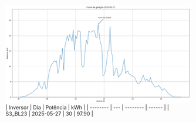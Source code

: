 ![My Image](27_05_2025-S3_BL23.png)
| Inversor | Dia | Potência | kWh    |
| -------- | --- | -------- | ------ |
| S3_BL23       | 2025-05-27  | 30       | 97.90 |